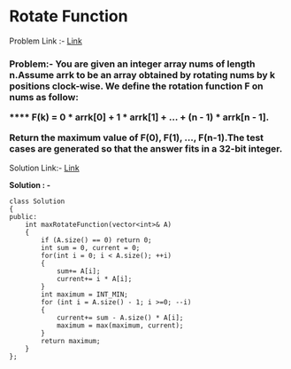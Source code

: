 # Rotate Function

Problem Link :- [Link](https://leetcode.com/problems/rotate-function/)

<h3>
Problem:- You are given an integer array nums of length n.Assume arrk to be an array obtained by rotating nums by k positions clock-wise. We define the rotation function F on nums as follow:

  
  
  
****  F(k) = 0 * arrk[0] + 1 * arrk[1] + ... + (n - 1) * arrk[n - 1].
  
  
Return the maximum value of F(0), F(1), ..., F(n-1).The test cases are generated so that the answer fits in a 32-bit integer.
  </h3>

Solution Link:- [Link](https://leetcode.com/problems/rotate-function/submissions/869911835/)


**Solution : -**

```
class Solution 
{
public:
    int maxRotateFunction(vector<int>& A) 
    {
        if (A.size() == 0) return 0;
        int sum = 0, current = 0;
        for(int i = 0; i < A.size(); ++i)
        {
            sum+= A[i];
            current+= i * A[i];
        }
        int maximum = INT_MIN;
        for (int i = A.size() - 1; i >=0; --i) 
        {
            current+= sum - A.size() * A[i];
            maximum = max(maximum, current);
        }
        return maximum;
    }
};
```
